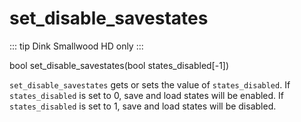 # set_disable_savestates

::: tip
Dink Smallwood HD only
:::

<Prototype>bool set_disable_savestates(bool states_disabled[-1])</Prototype>

`set_disable_savestates` gets or sets the value of `states_disabled`. 
If `states_disabled` is set to 0, save and load states will be enabled.
If `states_disabled` is set to 1, save and load states will be disabled.